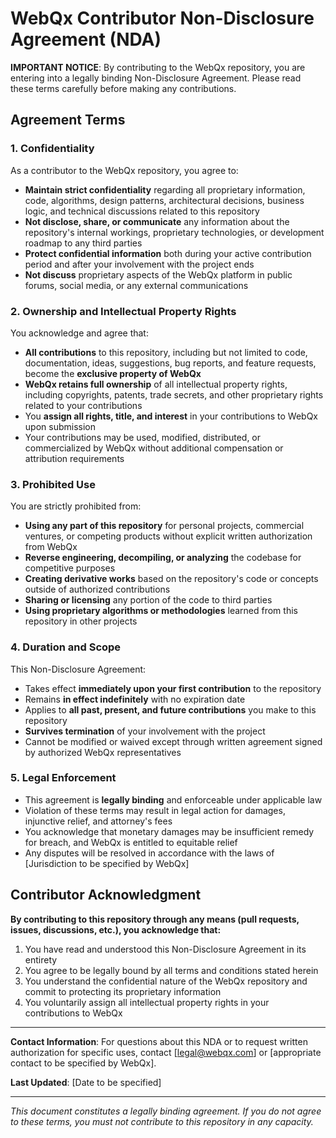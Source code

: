 # WebQx Contributor Non-Disclosure Agreement (NDA)

**IMPORTANT NOTICE**: By contributing to the WebQx repository, you are entering into a legally binding Non-Disclosure Agreement. Please read these terms carefully before making any contributions.

## Agreement Terms

### 1. Confidentiality

As a contributor to the WebQx repository, you agree to:

- **Maintain strict confidentiality** regarding all proprietary information, code, algorithms, design patterns, architectural decisions, business logic, and technical discussions related to this repository
- **Not disclose, share, or communicate** any information about the repository's internal workings, proprietary technologies, or development roadmap to any third parties
- **Protect confidential information** both during your active contribution period and after your involvement with the project ends
- **Not discuss** proprietary aspects of the WebQx platform in public forums, social media, or any external communications

### 2. Ownership and Intellectual Property Rights

You acknowledge and agree that:

- **All contributions** to this repository, including but not limited to code, documentation, ideas, suggestions, bug reports, and feature requests, become the **exclusive property of WebQx**
- **WebQx retains full ownership** of all intellectual property rights, including copyrights, patents, trade secrets, and other proprietary rights related to your contributions
- You **assign all rights, title, and interest** in your contributions to WebQx upon submission
- Your contributions may be used, modified, distributed, or commercialized by WebQx without additional compensation or attribution requirements

### 3. Prohibited Use

You are strictly prohibited from:

- **Using any part of this repository** for personal projects, commercial ventures, or competing products without explicit written authorization from WebQx
- **Reverse engineering, decompiling, or analyzing** the codebase for competitive purposes
- **Creating derivative works** based on the repository's code or concepts outside of authorized contributions
- **Sharing or licensing** any portion of the code to third parties
- **Using proprietary algorithms or methodologies** learned from this repository in other projects

### 4. Duration and Scope

This Non-Disclosure Agreement:

- Takes effect **immediately upon your first contribution** to the repository
- Remains **in effect indefinitely** with no expiration date
- Applies to **all past, present, and future contributions** you make to this repository
- **Survives termination** of your involvement with the project
- Cannot be modified or waived except through written agreement signed by authorized WebQx representatives

### 5. Legal Enforcement

- This agreement is **legally binding** and enforceable under applicable law
- Violation of these terms may result in legal action for damages, injunctive relief, and attorney's fees
- You acknowledge that monetary damages may be insufficient remedy for breach, and WebQx is entitled to equitable relief
- Any disputes will be resolved in accordance with the laws of [Jurisdiction to be specified by WebQx]

## Contributor Acknowledgment

**By contributing to this repository through any means (pull requests, issues, discussions, etc.), you acknowledge that:**

1. You have read and understood this Non-Disclosure Agreement in its entirety
2. You agree to be legally bound by all terms and conditions stated herein
3. You understand the confidential nature of the WebQx repository and commit to protecting its proprietary information
4. You voluntarily assign all intellectual property rights in your contributions to WebQx

---

**Contact Information**: For questions about this NDA or to request written authorization for specific uses, contact [legal@webqx.com] or [appropriate contact to be specified by WebQx].

**Last Updated**: [Date to be specified]

---

*This document constitutes a legally binding agreement. If you do not agree to these terms, you must not contribute to this repository in any capacity.*